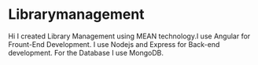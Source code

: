 # Librarymanagement
 Hi I created Library Management using MEAN technology.I use Angular for Frount-End Development. I use Nodejs and Express for Back-end development. For the Database I use MongoDB. 
